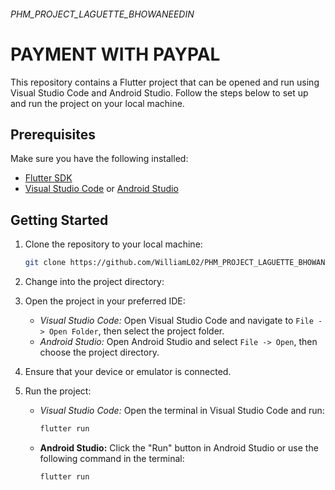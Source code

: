 ###### PHM_PROJECT_LAGUETTE_BHOWANEEDIN

# PAYMENT WITH PAYPAL
This repository contains a Flutter project that can be opened and run using Visual Studio Code and Android Studio. 
Follow the steps below to set up and run the project on your local machine.

## Prerequisites
Make sure you have the following installed:
- [Flutter SDK](https://flutter.dev/docs/get-started/install)
- [Visual Studio Code](https://code.visualstudio.com/) or [Android Studio](https://developer.android.com/studio)

## Getting Started
1. Clone the repository to your local machine:
     ```bash
     git clone https://github.com/WilliamL02/PHM_PROJECT_LAGUETTE_BHOWANEEDIN
     ```

3. Change into the project directory:

4. Open the project in your preferred IDE:
   - *Visual Studio Code:*
     Open Visual Studio Code and navigate to `File -> Open Folder`, then select the project folder.
   - *Android Studio:*
     Open Android Studio and select `File -> Open`, then choose the project directory.

5. Ensure that your device or emulator is connected.

6. Run the project:
   - *Visual Studio Code:*
     Open the terminal in Visual Studio Code and run:
     ```bash
     flutter run
     ```
   - **Android Studio:**
     Click the "Run" button in Android Studio or use the following command in the terminal:
     ```bash
     flutter run
     ```


